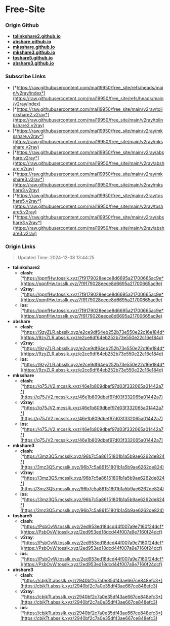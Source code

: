 # Free-Site

### Origin Github

- [**tolinkshare2.github.io**](https://github.com/tolinkshare2/tolinkshare2.github.io)
- [**abshare.github.io**](https://github.com/abshare/abshare.github.io)
- [**mksshare.github.io**](https://github.com/mksshare/mksshare.github.io)
- [**mkshare3.github.io**](https://github.com/mkshare3/mkshare3.github.io)
- [**toshare5.github.io**](https://github.com/toshare5/toshare5.github.io)
- [**abshare3.github.io**](https://github.com/abshare3/abshare3.github.io)

### Subscribe Links

- [*https://raw.githubusercontent.com/mai19950/free_site/refs/heads/main/v2ray/index*](https://raw.githubusercontent.com/mai19950/free_site/refs/heads/main/v2ray/index)
- [*https://raw.githubusercontent.com/mai19950/free_site/main/v2ray/tolinkshare2.v2ray*](https://raw.githubusercontent.com/mai19950/free_site/main/v2ray/tolinkshare2.v2ray)
- [*https://raw.githubusercontent.com/mai19950/free_site/main/v2ray/mksshare.v2ray*](https://raw.githubusercontent.com/mai19950/free_site/main/v2ray/mksshare.v2ray)
- [*https://raw.githubusercontent.com/mai19950/free_site/main/v2ray/abshare.v2ray*](https://raw.githubusercontent.com/mai19950/free_site/main/v2ray/abshare.v2ray)
- [*https://raw.githubusercontent.com/mai19950/free_site/main/v2ray/mkshare3.v2ray*](https://raw.githubusercontent.com/mai19950/free_site/main/v2ray/mkshare3.v2ray)
- [*https://raw.githubusercontent.com/mai19950/free_site/main/v2ray/toshare5.v2ray*](https://raw.githubusercontent.com/mai19950/free_site/main/v2ray/toshare5.v2ray)
- [*https://raw.githubusercontent.com/mai19950/free_site/main/v2ray/abshare3.v2ray*](https://raw.githubusercontent.com/mai19950/free_site/main/v2ray/abshare3.v2ray)

### Origin Links

> Updated Time: 2024-12-08 13:44:25

- **tolinkshare2**
  - **clash**: [*https://ppnfHw.tosslk.xyz/7f9179028eece8d6695a21700665ac9e*](https://ppnfHw.tosslk.xyz/7f9179028eece8d6695a21700665ac9e)
  - **v2ray**: [*https://ppnfHw.tosslk.xyz/7f9179028eece8d6695a21700665ac9e*](https://ppnfHw.tosslk.xyz/7f9179028eece8d6695a21700665ac9e)
  - **ios**: [*https://ppnfHw.tosslk.xyz/7f9179028eece8d6695a21700665ac9e*](https://ppnfHw.tosslk.xyz/7f9179028eece8d6695a21700665ac9e)
- **abshare**
  - **clash**: [*https://9zyZLR.absslk.xyz/e2ce9df64eb252b73e550e22c16e184d*](https://9zyZLR.absslk.xyz/e2ce9df64eb252b73e550e22c16e184d)
  - **v2ray**: [*https://9zyZLR.absslk.xyz/e2ce9df64eb252b73e550e22c16e184d*](https://9zyZLR.absslk.xyz/e2ce9df64eb252b73e550e22c16e184d)
  - **ios**: [*https://9zyZLR.absslk.xyz/e2ce9df64eb252b73e550e22c16e184d*](https://9zyZLR.absslk.xyz/e2ce9df64eb252b73e550e22c16e184d)
- **mksshare**
  - **clash**: [*https://q75JV2.mcsslk.xyz/46e1b809dbef97d03f332065a01442a7*](https://q75JV2.mcsslk.xyz/46e1b809dbef97d03f332065a01442a7)
  - **v2ray**: [*https://q75JV2.mcsslk.xyz/46e1b809dbef97d03f332065a01442a7*](https://q75JV2.mcsslk.xyz/46e1b809dbef97d03f332065a01442a7)
  - **ios**: [*https://q75JV2.mcsslk.xyz/46e1b809dbef97d03f332065a01442a7*](https://q75JV2.mcsslk.xyz/46e1b809dbef97d03f332065a01442a7)
- **mkshare3**
  - **clash**: [*https://3mz3Q5.mcsslk.xyz/96b7c5a86151801b1a5b9ae6262de824*](https://3mz3Q5.mcsslk.xyz/96b7c5a86151801b1a5b9ae6262de824)
  - **v2ray**: [*https://3mz3Q5.mcsslk.xyz/96b7c5a86151801b1a5b9ae6262de824*](https://3mz3Q5.mcsslk.xyz/96b7c5a86151801b1a5b9ae6262de824)
  - **ios**: [*https://3mz3Q5.mcsslk.xyz/96b7c5a86151801b1a5b9ae6262de824*](https://3mz3Q5.mcsslk.xyz/96b7c5a86151801b1a5b9ae6262de824)
- **toshare5**
  - **clash**: [*https://PsbOvW.tosslk.xyz/2ed953ed18dcd44f007a9e7160f24dcf*](https://PsbOvW.tosslk.xyz/2ed953ed18dcd44f007a9e7160f24dcf)
  - **v2ray**: [*https://PsbOvW.tosslk.xyz/2ed953ed18dcd44f007a9e7160f24dcf*](https://PsbOvW.tosslk.xyz/2ed953ed18dcd44f007a9e7160f24dcf)
  - **ios**: [*https://PsbOvW.tosslk.xyz/2ed953ed18dcd44f007a9e7160f24dcf*](https://PsbOvW.tosslk.xyz/2ed953ed18dcd44f007a9e7160f24dcf)
- **abshare3**
  - **clash**: [*https://cbjkTt.absslk.xyz/2940bf2c7a0e35df43ae667ce848efc3*](https://cbjkTt.absslk.xyz/2940bf2c7a0e35df43ae667ce848efc3)
  - **v2ray**: [*https://cbjkTt.absslk.xyz/2940bf2c7a0e35df43ae667ce848efc3*](https://cbjkTt.absslk.xyz/2940bf2c7a0e35df43ae667ce848efc3)
  - **ios**: [*https://cbjkTt.absslk.xyz/2940bf2c7a0e35df43ae667ce848efc3*](https://cbjkTt.absslk.xyz/2940bf2c7a0e35df43ae667ce848efc3)
